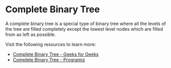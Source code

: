 # Complete Binary Tree

A complete binary tree is a special type of binary tree where all the levels of the tree are filled completely except the lowest level nodes which are filled from as left as possible.

Visit the following resources to learn more:

- [Complete Binary Tree - Geeks for Geeks](https://www.geeksforgeeks.org/complete-binary-tree)
- [Complete Binary Tree - Programiz](https://www.programiz.com/dsa/complete-binary-tree)

